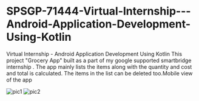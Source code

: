 # SPSGP-71444-Virtual-Internship---Android-Application-Development-Using-Kotlin
Virtual Internship - Android Application Development Using Kotlin
This project "Grocery App" built as a part of my google supported smartbridge internship .
The app mainly lists the items along with the quantity and cost and total is calculated.
The items in the list can be deleted too.Mobile view of the app

![pic1](https://user-images.githubusercontent.com/88371969/190896202-535062dd-924a-43c9-bc16-763f9315371f.png)  ![pic2](https://user-images.githubusercontent.com/88371969/190896206-6ec43894-0897-473a-a4b5-d12776099c59.png)
